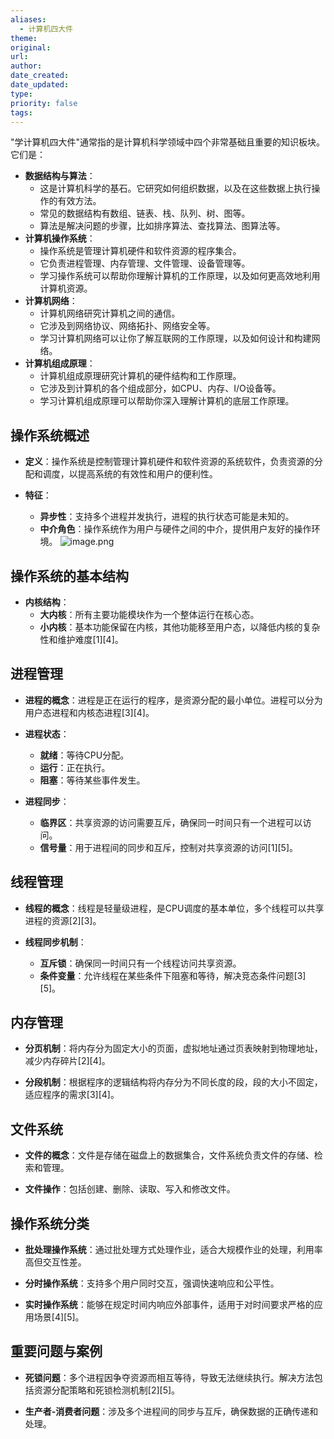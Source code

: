 ```yaml
---
aliases:
  - 计算机四大件
theme: 
original: 
url: 
author: 
date_created: 
date_updated: 
type: 
priority: false
tags:
---
```

"学计算机四大件"通常指的是计算机科学领域中四个非常基础且重要的知识板块。它们是：

- **数据结构与算法**：
    - 这是计算机科学的基石。它研究如何组织数据，以及在这些数据上执行操作的有效方法。
    - 常见的数据结构有数组、链表、栈、队列、树、图等。
    - 算法是解决问题的步骤，比如排序算法、查找算法、图算法等。
- **计算机操作系统**：
    - 操作系统是管理计算机硬件和软件资源的程序集合。
    - 它负责进程管理、内存管理、文件管理、设备管理等。
    - 学习操作系统可以帮助你理解计算机的工作原理，以及如何更高效地利用计算机资源。
- **计算机网络**：
    - 计算机网络研究计算机之间的通信。
    - 它涉及到网络协议、网络拓扑、网络安全等。
    - 学习计算机网络可以让你了解互联网的工作原理，以及如何设计和构建网络。
- **计算机组成原理**：
    - 计算机组成原理研究计算机的硬件结构和工作原理。
    - 它涉及到计算机的各个组成部分，如CPU、内存、I/O设备等。
    - 学习计算机组成原理可以帮助你深入理解计算机的底层工作原理。



## 操作系统概述

- **定义**：操作系统是控制管理计算机硬件和软件资源的系统软件，负责资源的分配和调度，以提高系统的有效性和用户的便利性。

- **特征**：
  - **异步性**：支持多个进程并发执行，进程的执行状态可能是未知的。
  - **中介角色**：操作系统作为用户与硬件之间的中介，提供用户友好的操作环境。
![image.png](https://cdn.jsdelivr.net/gh/duanbiao2000/BlogGallery@main/picture/20240817105611.png)

## 操作系统的基本结构

- **内核结构**：
  - **大内核**：所有主要功能模块作为一个整体运行在核心态。
  - **小内核**：基本功能保留在内核，其他功能移至用户态，以降低内核的复杂性和维护难度[1][4]。

## 进程管理

- **进程的概念**：进程是正在运行的程序，是资源分配的最小单位。进程可以分为用户态进程和内核态进程[3][4]。

- **进程状态**：
  - **就绪**：等待CPU分配。
  - **运行**：正在执行。
  - **阻塞**：等待某些事件发生。

- **进程同步**：
  - **临界区**：共享资源的访问需要互斥，确保同一时间只有一个进程可以访问。
  - **信号量**：用于进程间的同步和互斥，控制对共享资源的访问[1][5]。

## 线程管理

- **线程的概念**：线程是轻量级进程，是CPU调度的基本单位，多个线程可以共享进程的资源[2][3]。

- **线程同步机制**：
  - **互斥锁**：确保同一时间只有一个线程访问共享资源。
  - **条件变量**：允许线程在某些条件下阻塞和等待，解决竞态条件问题[3][5]。

## 内存管理

- **分页机制**：将内存分为固定大小的页面，虚拟地址通过页表映射到物理地址，减少内存碎片[2][4]。

- **分段机制**：根据程序的逻辑结构将内存分为不同长度的段，段的大小不固定，适应程序的需求[3][4]。

## 文件系统

- **文件的概念**：文件是存储在磁盘上的数据集合，文件系统负责文件的存储、检索和管理。

- **文件操作**：包括创建、删除、读取、写入和修改文件。

## 操作系统分类

- **批处理操作系统**：通过批处理方式处理作业，适合大规模作业的处理，利用率高但交互性差。

- **分时操作系统**：支持多个用户同时交互，强调快速响应和公平性。

- **实时操作系统**：能够在规定时间内响应外部事件，适用于对时间要求严格的应用场景[4][5]。

## 重要问题与案例

- **死锁问题**：多个进程因争夺资源而相互等待，导致无法继续执行。解决方法包括资源分配策略和死锁检测机制[2][5]。

- **生产者-消费者问题**：涉及多个进程间的同步与互斥，确保数据的正确传递和处理。


